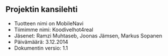 
## Projektin kansilehti 

* Tuotteen nimi on MobileNavi
* Tiimimme nimi: Koodivelhot4real
* Jäsenet: Ramzi Muhtaseb, Joonas Jämsen, Markus Sopanen
* Päivämäärä: 3.12.2014
* Dokumentin versio: 1.1
